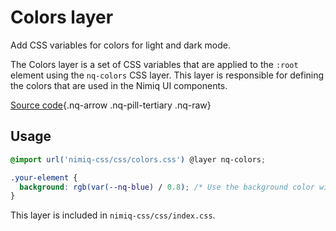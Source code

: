 # Colors layer

Add CSS variables for colors for light and dark mode.

The Colors layer is a set of CSS variables that are applied to the `:root` element using the `nq-colors` CSS layer. This layer is responsible for defining the colors that are used in the Nimiq UI components.

[Source code](https://github.com/onmax/nimiq-ui/tree/main/packages/nimiq-css/src/css/colors.css){.nq-arrow .nq-pill-tertiary .nq-raw}

## Usage

```css
@import url('nimiq-css/css/colors.css') @layer nq-colors;

.your-element {
  background: rgb(var(--nq-blue) / 0.8); /* Use the background color with 80% opacity */
}
```

This layer is included in `nimiq-css/css/index.css`.
